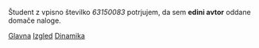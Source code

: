 Študent z vpisno številko _63150083_ potrjujem, da sem __edini avtor__ oddane domače naloge.

[Glavna](https://rawgit.com/urserj/stroboskop/master/stroboskop.html)
[Izgled](https://rawgit.com/urserj/stroboskop/izgled/stroboskop.html)
[Dinamika](https://rawgit.com/urserj/stroboskop/dinamika/stroboskop.html)